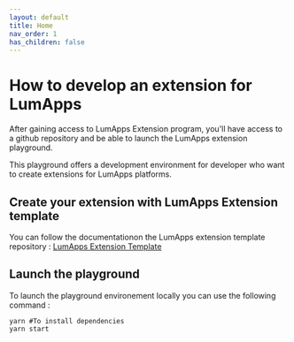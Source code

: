 ```yaml
---
layout: default
title: Home
nav_order: 1
has_children: false
---
```

# How to develop an extension for LumApps

After gaining access to LumApps Extension program, you'll have access to a github repository and be able to launch the LumApps extension playground. 

This playground offers a development environment for developer who want to create extensions for LumApps platforms.

## Create your extension with LumApps Extension template
You can follow the documentationon the LumApps extension template repository : 
[LumApps Extension Template](https://github.com/lumapps/lumapps-extensions-templates)

## Launch the playground

To launch the playground environement locally you can use the following command :
```shell
yarn #To install dependencies
yarn start
```
